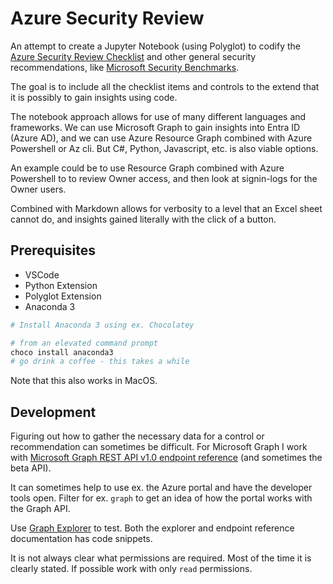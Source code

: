 # Azure Security Review

An attempt to create a Jupyter Notebook (using Polyglot) to codify the [Azure Security Review Checklist](https://github.com/Azure/review-checklists) and other general security recommendations, like [Microsoft Security Benchmarks](https://learn.microsoft.com/en-us/security/benchmark/azure/overview).

The goal is to include all the checklist items and controls to the extend that it is possibly to gain insights using code.

The notebook approach allows for use of many different languages and frameworks. We can use Microsoft Graph to gain insights into Entra ID (Azure AD), and we can use Azure Resource Graph combined with Azure Powershell or Az cli. But C#, Python, Javascript, etc. is also viable options.

An example could be to use Resource Graph combined with Azure Powershell to to review Owner access, and then look at signin-logs for the Owner users.

Combined with Markdown allows for verbosity to a level that an Excel sheet cannot do, and insights gained literally with the click of a button.

## Prerequisites

- VSCode
- Python Extension
- Polyglot Extension
- Anaconda 3

```powershell
# Install Anaconda 3 using ex. Chocolatey

# from an elevated command prompt
choco install anaconda3
# go drink a coffee - this takes a while
```

Note that this also works in MacOS.

## Development

Figuring out how to gather the necessary data for a control or recommendation can sometimes be difficult. For Microsoft Graph I work with [Microsoft Graph REST API v1.0 endpoint reference](https://learn.microsoft.com/en-us/graph/api/overview?view=graph-rest-1.0) (and sometimes the beta API).

It can sometimes help to use ex. the Azure portal and have the developer tools open. Filter for ex. `graph` to get an idea of how the portal works with the Graph API.

Use [Graph Explorer](https://developer.microsoft.com/en-us/graph/graph-explorer) to test. Both the explorer and endpoint reference documentation has code snippets.

It is not always clear what permissions are required. Most of the time it is clearly stated. If possible work with only `read` permissions.